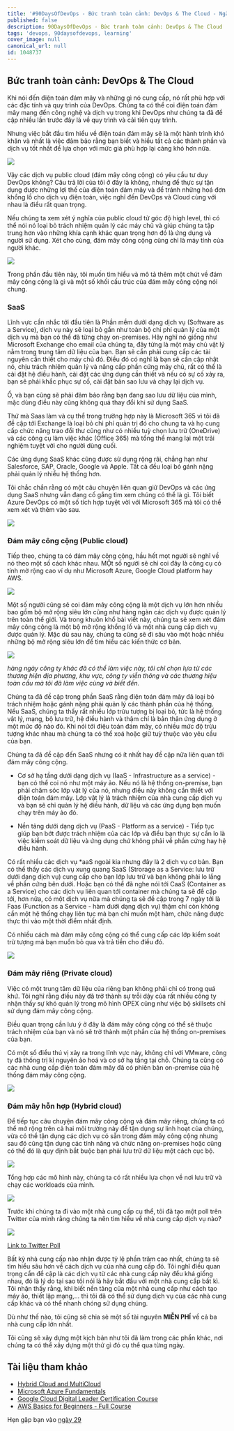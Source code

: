 ```yaml
---
title: '#90DaysOfDevOps - Bức tranh toàn cảnh: DevOps & The Cloud - Ngày 28'
published: false
description: 90DaysOfDevOps - Bức tranh toàn cảnh: DevOps & The Cloud
tags: 'devops, 90daysofdevops, learning'
cover_image: null
canonical_url: null
id: 1048737
---
```


## Bức tranh toàn cảnh: DevOps & The Cloud

Khi nói đến điện toán đám mây và những gì nó cung cấp, nó rất phù hợp với các đặc tính và quy trình của DevOps. Chúng ta có thể coi điện toán đám mây mang đến công nghệ và dịch vụ trong khi DevOps như chúng ta đã đề cập nhiều lần trước đây là về quy trình và cải tiến quy trình.

Nhưng việc bắt đầu tìm hiểu về điện toán đám mây sẽ là một hành trình khó khăn và nhất là việc đảm bảo rằng bạn biết và hiểu tất cả các thành phần và dịch vụ tốt nhất để lựa chọn với mức giá phù hợp lại càng khó hơn nữa.

![](../../Days/Images/Day28_Cloud1.png)

Vậy các dịch vụ public cloud (đám mây công cộng) có yêu cầu tư duy DevOps không? Câu trả lời của tôi ở đây là không, nhưng để thực sự tận dụng được những lợi thế của điện toán đám mây và để tránh những hoá đơn khổng lồ cho dịch vụ điện toán, việc nghĩ đến DevOps và Cloud cùng với nhau là điều rất quan trọng.

Nếu chúng ta xem xét ý nghĩa của public cloud từ góc độ high level, thì có thể nói nó loại bỏ trách nhiệm quản lý các máy chủ và giúp chúng ta tập trung hơn vào những khía cạnh khác quan trọng hơn đó là ứng dụng và người sử dụng. Xét cho cùng, đám mây công cộng cũng chỉ là máy tính của người khác. 

![](../../Days/Images/Day28_Cloud2.png)

Trong phần đầu tiên này, tôi muốn tìm hiểu và mô tả thêm một chút về đám mây công cộng là gì và một số khối cấu trúc của đám mây công cộng nói chung.

### SaaS

Lĩnh vực cần nhắc tới đầu tiên là Phần mềm dưới dạng dịch vụ (Software as a Service), dịch vụ này sẽ loại bỏ gần như toàn bộ chi phí quản lý của một dịch vụ mà bạn có thể đã từng chạy on-premises. Hãy nghĩ nó giống như Microsoft Exchange cho email của chúng ta, đây từng là một máy chủ vật lý nằm trong trung tâm dữ liệu của bạn. Bạn sẽ cần phải cung cấp các tài nguyên cần thiết cho máy chủ đó. Điều đó có nghĩ là bạn sẽ cần cập nhật nó, chịu trách nhiệm quản lý và nâng cấp phần cứng máy chủ, rất có thể là cài đặt hệ điều hành, cài đặt các ứng dụng cần thiết và nếu có sự cố xảy ra, bạn sẽ phải khắc phục sự cố, cài đặt bản sao lưu và chạy lại dịch vụ.

Ồ, và bạn cũng sẽ phải đảm bảo rằng bạn đang sao lưu dữ liệu của mình, mặc dùng điều này cũng không quá thay đổi khi sử dụng SaaS.

Thứ mà Saas làm và cụ thể trong trường hợp này là Microsoft 365 vì tôi đã đề cập tới Exchange là loại bỏ chi phí quản trị đó cho chung ta và họ cung cấp chức năng trao đổi thư cũng như có nhiều tuỳ chọn lưu trữ (OneDrive) và các công cụ làm việc khác (Office 365) mà tổng thể mang lại một trải nghiệm tuyệt vời cho người dùng cuối.

Các ứng dụng SaaS khác cũng được sử dụng rộng rãi, chẳng hạn như Salesforce, SAP, Oracle, Google và Apple. Tất cả đều loại bỏ gánh nặng phải quản lý nhiều hệ thống hơn.

Tôi chắc chắn rằng có một câu chuyện liên quan giữ DevOps và các ứng dụng SaaS nhưng vẫn đang cố gắng tìm xem chúng có thể là gì. Tôi biết Azure DevOps có một số tích hợp tuyệt vời với Microsoft 365 mà tôi có thể xem xét và thêm vào sau.

![](../../Days/Images/Day28_Cloud3.png)

### Đám mây công cộng (Public cloud)

Tiếp theo, chúng ta có đám mây công cộng, hầu hết mọt người sẽ nghĩ về nó theo một số cách khác nhau. MỘt số người sẽ chỉ coi đây là công cụ có tính mở rộng cao ví dụ như Microsoft Azure, Google Cloud platform hay AWS.

![](../../Days/Images/Day28_Cloud4.png)

Một số người cũng sẽ coi đám mây công cộng là một dịch vụ lớn hơn nhiều bao gồm bộ mở rộng siêu lớn cũng như hàng ngàn các dịch vụ được quản lý trên toàn thế giới. Và trong khuôn khổ bài viết này, chúng ta sẽ xem xét đám mây công cộng là một bộ mở rộng khổng lồ và một nhà cung cấp dịch vụ được quản lý. Mặc dù sau này, chúng ta cũng sẽ đi sâu vào một hoặc nhiều những bộ mở rộng siêu lớn để tìm hiểu các kiến thức cơ bản.

![](../../Days/Images/Day28_Cloud5.png)

_hàng ngày công ty khác đã có thể làm việc này, tôi chỉ chọn lựa từ các thương hiện địa phương, khu vực, công ty viễn thông và các thương hiệu toàn cầu mà tôi đã làm việc cùng và biết đến._

Chúng ta đã đề cập trong phần SaaS rằng điện toán đám mây đã loại bỏ trách nhiệm hoặc gánh nặng phải quản lý các thành phần của hệ thống. Nếu SaaS, chúng ta thấy rất nhiều lớp trừu tượng bị loại bỏ, tức là hệ thống vật lý, mạng, bộ lưu trữ, hệ điều hành và thậm chí là bản thân ứng dụng ở một mức độ nào đó. Khi nói tới điệu toán đám mây, có nhiều mức độ trừu tượng khác nhau mà chúng ta có thể xoá hoặc giữ tuỳ thuộc vào yêu cầu của bạn.

Chúng ta đã đề cập đến SaaS nhưng có ít nhất hay đề cập nữa liên quan tới đám mây công cộng.

- Cơ sở hạ tầng dưới dạng dịch vụ (IaaS - Infrastructure as a service) - bạn có thể coi nó như một máy ảo. Nếu nó là hệ thống on-premise, bạn phải chăm sóc lớp vật lý của nó, nhưng điều này không cần thiết với điện toán đám mây. Lớp vật lý là trách nhiệm của nhà cung cấp dịch vụ và bạn sẽ chỉ quản lý hệ điều hành, dữ liệu và các ứng dụng bạn muốn chạy trên máy ảo đó.

- Nền tảng dưới dạng dịch vụ (PaaS - Platform as a service) - Tiếp tục giúp bạn bớt được trách nhiệm của các lớp và điều bạn thực sự cần lo là việc kiểm soát dữ liệu và ứng dụng chứ không phải về phần cứng hay hệ điều hành.

Có rất nhiều các dịch vụ *aaS ngoài kia nhưng đây là 2 dịch vụ cơ bản. Bạn có thể thấy các dịch vụ xung quang SaaS (Strorage as a Service: lưu trữ dưới dạng dịch vụ) cung cấp cho bạn lớp lưu trữ và bạn không phải lo lắng về phần cứng bên dưới. Hoặc bạn có thể đã nghe nói tới CaaS (Container as a Service) cho các dịch vụ liên quan tới container mà chúng ta sẽ đề cập tới, hơn nữa, có một dịch vụ nữa mà chúng ta sẽ đề cập trong 7 ngày tới là Faas (Function as a Service - hàm dưới dạng dịch vụ) thậm chí còn không cần một hệ thống chạy liên tục mà bạn chỉ muốn một hàm, chức năng được thực thi vào một thời điểm nhất định.

Có nhiều cách mà đám mây công cộng có thể cung cấp các lớp kiểm soát trừ tượng mà bạn muốn bỏ qua và trả tiền cho điều đó.

![](../../Days/Images/Day28_Cloud6.png)

### Đám mây riêng (Private cloud)

Việc có một trung tâm dữ liệu của riêng bạn không phải chỉ có trong quá khứ.  Tôi nghĩ rằng điều này đã trở thành sự trỗi dậy của rất nhiều công ty nhận thấy sự khó quản lý trong mô hình OPEX cũng như việc bộ skillsets chỉ sử dụng đám mây công cộng.

Điều quan trọng cần lưu ý ở đây là đám mây công cộng có thể sẽ thuộc trách nhiệm của bạn và nó sẽ trở thành một phần của hệ thống on-premises của bạn. 

Có một số điều thú vị xảy ra trong lĩnh vực này, không chỉ với VMware, công ty đã thống trị kỉ nguyên ảo hoá và cơ sở hạ tầng tại chỗ. Chúng ta cũng có các nhà cung cấp điện toán đám mây đã có phiên bản on-premise của hệ thống đám mây công cộng.

![](../../Days/Images/Day28_Cloud7.png)

### Đám mây hỗn hợp (Hybrid cloud)

Để tiếp tục câu chuyện đám mây công cộng và đám mây riêng, chúng ta có thể mở rộng trên cả hai môi trường này để tận dụng sự linh hoạt của chúng, vừa có thể tận dụng các dịch vụ có sẵn trong đám mây công cộng nhưng sau đó cũng tận dụng các tính năng và chức năng on-premises hoặc cũng có thể đó là quy định bắt buộc bạn phải lưu trữ dữ liệu một cách cục bộ. 

![](../../Days/Images/Day28_Cloud8.png)

Tổng hợp các mô hình này, chúng ta có rất nhiều lựa chọn về nơi lưu trữ và chạy các workloads của mình.

![](../../Days/Images/Day28_Cloud9.png)

Trước khi chúng ta đi vào một nhà cung cấp cụ thể, tôi đã tạo một poll trên Twitter của mình rằng chúng ta nên tìm hiểu về nhà cung cấp dịch vụ nào? 

![](../../Days/Images/Day28_Cloud10.png)

[Link to Twitter Poll](https://twitter.com/MichaelCade1/status/1486814904510259208?s=20&t=x2n6QhyOXSUs7Pq0itdIIQ)

Bất kỳ nhà cung cấp nào nhận được tỷ lệ phần trăm cao nhất, chúng ta sẽ tìm hiểu sâu hơn về cách dịch vụ của nhà cung cấp đó. Tôi nghĩ điều quan trọng cần đề cập là các dịch vụ từ các nhà cung cấp này đều khá giống nhau, đó là lý do tại sao tôi nói là hãy bắt đầu với một nhà cung cấp bất kì. Tôi nhận thấy rằng, khi biết nền tảng của một nhà cung cấp như cách tạo máy ảo, thiết lập mạng,... thì tôi đã có thể sử dụng dịch vụ của các nhà cung cấp khác và có thể nhanh chóng sử dụng chúng.

Dù như thế nào, tôi cũng sẽ chia sẻ một số tài nguyên **MIỄN PHÍ** về cả ba nhà cung cấp lớn nhất.

Tôi cũng sẽ xây dựng một kịch bản như tôi đã làm trong các phần khác, nơi chúng ta có thể xây dựng một thứ gì đó cụ thể qua từng ngày.

## Tài liệu tham khảo

- [Hybrid Cloud and MultiCloud](https://www.youtube.com/watch?v=qkj5W98Xdvw)
- [Microsoft Azure Fundamentals](https://www.youtube.com/watch?v=NKEFWyqJ5XA&list=WL&index=130&t=12s)
- [Google Cloud Digital Leader Certification Course](https://www.youtube.com/watch?v=UGRDM86MBIQ&list=WL&index=131&t=10s)
- [AWS Basics for Beginners - Full Course](https://www.youtube.com/watch?v=ulprqHHWlng&t=5352s)

Hẹn gặp bạn vào [ngày 29](day29.md)

